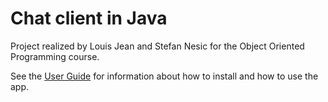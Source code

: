 # Chat client in Java

Project realized by Louis Jean and Stefan Nesic for the Object Oriented Programming course.

See the [User Guide](user-guide/readme.md) for information about how to install and how to use the app.